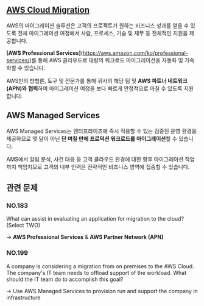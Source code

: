 ## [AWS Cloud Migration](https://aws.amazon.com/ko/cloud-migration/?nc=sn&loc=0)

AWS의 마이그레이션 솔루션은 고객의 프로젝트가 원하는 비즈니스 성과를 얻을 수 있도록 전체 마이그레이션 여정에서 사람, 프로세스, 기술 및 재무 등 전체적인 지원을 제공합니다.

**[AWS Professional Services]**(https://aws.amazon.com/ko/professional-services/)를 통해 AWS 클라우드로 대량의 워크로드 마이그레이션을 자동화 및 가속화할 수 있습니다. 

AWS만의 방법론, 도구 및 전문가를 통해 귀사의 해당 팀 및 **AWS 파트너 네트워크(APN)와 협력**하여 마이그레이션 여정을 보다 빠르게 안정적으로 마칠 수 있도록 지원합니다.

## AWS Managed Services

AWS Managed Services는 엔터프라이즈에 즉시 적용할 수 있는 검증된 운영 환경을 제공하므로 몇 달이 아닌 **단 며칠 만에 프로덕션 워크로드를 마이그레이션**할 수 있습니다.

AMS에서 알림 분석, 사건 대응 등 고객 클라우드 환경에 대한 향후 마이그레이션 작업까지 책임지므로 고객의 내부 인력은 전략적인 비즈니스 영역에 집중할 수 있습니다.

## 관련 문제

### NO.183 
What can assist in evaluating an application for migration to the cloud? (Select TWO)

-> **AWS Professional Services** & **AWS Partner Network (APN)**

### NO.199 
A company is considering a migration from on premises to the AWS Cloud. <br/>The company's IT team needs to offload support of the workload. What should the IT team do to accomplish this goal?

-> Use AWS Managed Services to provision run and support the company in infrastructure
